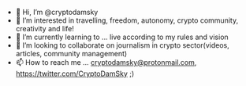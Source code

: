 - 👋 Hi, I’m @cryptodamsky
- 👀 I’m interested in travelling, freedom, autonomy, crypto community, creativity and life!
- 🌱 I’m currently learning to ... live according to my rules and vision
- 💞️ I’m looking to collaborate on journalism in crypto sector(videos, articles, community management)
- 📫 How to reach me ... cryptodamsky@protonmail.com, https://twitter.com/CryptoDamSky ;)

<!---
cryptodamsky/cryptodamsky is a ✨ special ✨ repository because its `README.md` (this file) appears on your GitHub profile.
You can click the Preview link to take a look at your changes.
--->
